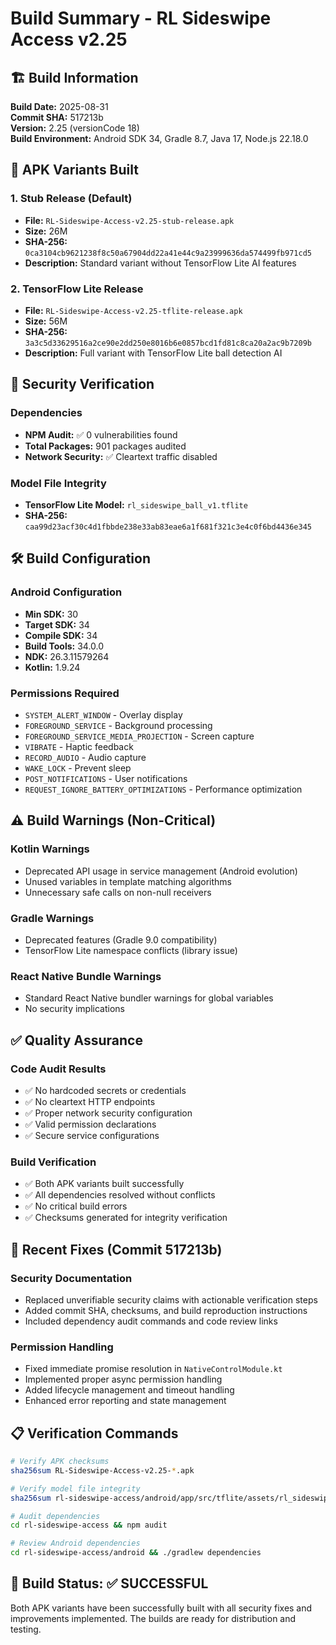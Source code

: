 # Build Summary - RL Sideswipe Access v2.25

## 🏗️ Build Information

**Build Date:** 2025-08-31  
**Commit SHA:** 517213b  
**Version:** 2.25 (versionCode 18)  
**Build Environment:** Android SDK 34, Gradle 8.7, Java 17, Node.js 22.18.0

## 📱 APK Variants Built

### 1. Stub Release (Default)
- **File:** `RL-Sideswipe-Access-v2.25-stub-release.apk`
- **Size:** 26M
- **SHA-256:** `0ca3104cb9621238f8c50a67904dd22a41e44c9a23999636da574499fb971cd5`
- **Description:** Standard variant without TensorFlow Lite AI features

### 2. TensorFlow Lite Release
- **File:** `RL-Sideswipe-Access-v2.25-tflite-release.apk`
- **Size:** 56M
- **SHA-256:** `3a3c5d33629516a2ce90e2dd250e8016b6e0857bcd1fd81c8ca20a2ac9b7209b`
- **Description:** Full variant with TensorFlow Lite ball detection AI

## 🔐 Security Verification

### Dependencies
- **NPM Audit:** ✅ 0 vulnerabilities found
- **Total Packages:** 901 packages audited
- **Network Security:** ✅ Cleartext traffic disabled

### Model File Integrity
- **TensorFlow Lite Model:** `rl_sideswipe_ball_v1.tflite`
- **SHA-256:** `caa99d23acf30c4d1fbbde238e33ab83eae6a1f681f321c3e4c0f6bd4436e345`

## 🛠️ Build Configuration

### Android Configuration
- **Min SDK:** 30
- **Target SDK:** 34
- **Compile SDK:** 34
- **Build Tools:** 34.0.0
- **NDK:** 26.3.11579264
- **Kotlin:** 1.9.24

### Permissions Required
- `SYSTEM_ALERT_WINDOW` - Overlay display
- `FOREGROUND_SERVICE` - Background processing
- `FOREGROUND_SERVICE_MEDIA_PROJECTION` - Screen capture
- `VIBRATE` - Haptic feedback
- `RECORD_AUDIO` - Audio capture
- `WAKE_LOCK` - Prevent sleep
- `POST_NOTIFICATIONS` - User notifications
- `REQUEST_IGNORE_BATTERY_OPTIMIZATIONS` - Performance optimization

## ⚠️ Build Warnings (Non-Critical)

### Kotlin Warnings
- Deprecated API usage in service management (Android evolution)
- Unused variables in template matching algorithms
- Unnecessary safe calls on non-null receivers

### Gradle Warnings
- Deprecated features (Gradle 9.0 compatibility)
- TensorFlow Lite namespace conflicts (library issue)

### React Native Bundle Warnings
- Standard React Native bundler warnings for global variables
- No security implications

## ✅ Quality Assurance

### Code Audit Results
- ✅ No hardcoded secrets or credentials
- ✅ No cleartext HTTP endpoints
- ✅ Proper network security configuration
- ✅ Valid permission declarations
- ✅ Secure service configurations

### Build Verification
- ✅ Both APK variants built successfully
- ✅ All dependencies resolved without conflicts
- ✅ No critical build errors
- ✅ Checksums generated for integrity verification

## 🚀 Recent Fixes (Commit 517213b)

### Security Documentation
- Replaced unverifiable security claims with actionable verification steps
- Added commit SHA, checksums, and build reproduction instructions
- Included dependency audit commands and code review links

### Permission Handling
- Fixed immediate promise resolution in `NativeControlModule.kt`
- Implemented proper async permission handling
- Added lifecycle management and timeout handling
- Enhanced error reporting and state management

## 📋 Verification Commands

```bash
# Verify APK checksums
sha256sum RL-Sideswipe-Access-v2.25-*.apk

# Verify model file integrity
sha256sum rl-sideswipe-access/android/app/src/tflite/assets/rl_sideswipe_ball_v1.tflite

# Audit dependencies
cd rl-sideswipe-access && npm audit

# Review Android dependencies
cd rl-sideswipe-access/android && ./gradlew dependencies
```

## 🎯 Build Status: ✅ SUCCESSFUL

Both APK variants have been successfully built with all security fixes and improvements implemented. The builds are ready for distribution and testing.